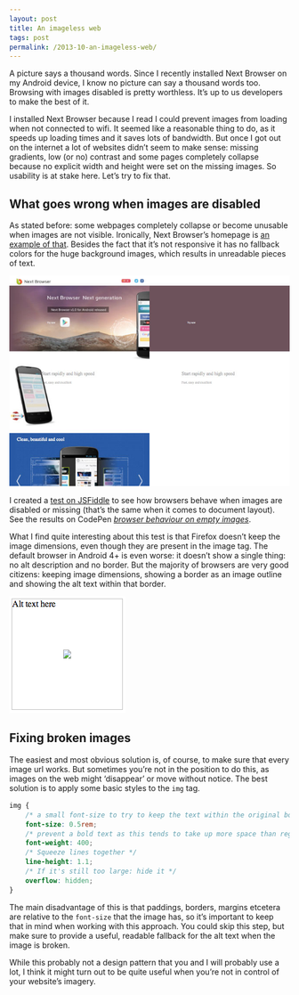 ```yaml
---
layout: post
title: An imageless web
tags: post
permalink: /2013-10-an-imageless-web/
---
```


A picture says a thousand words. Since I recently installed Next Browser on my Android device, I know no picture can say a thousand words too. Browsing with images disabled is pretty worthless. It’s up to us developers to make the best of it.

I installed Next Browser because I read I could prevent images from loading when not connected to wifi. It seemed like a reasonable thing to do, as it speeds up loading times and it saves lots of bandwidth. But once I got out on the internet a lot of websites didn’t seem to make sense: missing gradients, low (or no) contrast and some pages completely collapse because no explicit width and height were set on the missing images. So usability is at stake here. Let’s try to fix that.

## What goes wrong when images are disabled

As stated before: some webpages completely collapse or become unusable when images are not visible. Ironically, Next Browser’s homepage is [an example of that](http://nextbrowser.goforandroid.com/index-en.html). Besides the fact that it’s not responsive it has no fallback colors for the huge background images, which results in unreadable pieces of text.

![Unreadable webpage due to missing fallback background colors and no text contrast](/img/2013-10-16-good-vs-bad-citizen.jpg)

I created a [test on JSFiddle](http://jsfiddle.net/yqSMQ/) to see how browsers behave when images are disabled or missing (that’s the same when it comes to document layout). See the results on CodePen _[browser behaviour on empty images](http://codepen.io/bartveneman/pen/qzCte)_.

What I find quite interesting about this test is that Firefox doesn’t keep the image dimensions, even though they are present in the image tag. The default browser in Android 4+ is even worse: it doesn’t show a single thing: no alt description and no border. But the majority of browsers are very good citizens: keeping image dimensions, showing a border as an image outline and showing the alt text within that border.

![Google Crome being a good citizen showing border, alt text and keeping dimensions](/img/2013-10-16-good-citizen.png)

## Fixing broken images

The easiest and most obvious solution is, of course, to make sure that every image url works. But sometimes you’re not in the position to do this, as images on the web might ‘disappear’ or move without notice. The best solution is to apply some basic styles to the `img` tag.

```css
img {
	/* a small font-size to try to keep the text within the original boundaries */
	font-size: 0.5rem;
	/* prevent a bold text as this tends to take up more space than regular font-weights */
	font-weight: 400;
	/* Squeeze lines together */
	line-height: 1.1;
	/* If it's still too large: hide it */
	overflow: hidden;
}
```

The main disadvantage of this is that paddings, borders, margins etcetera are relative to the `font-size` that the image has, so it’s important to keep that in mind when working with this approach. You could skip this step, but make sure to provide a useful, readable fallback for the alt text when the image is broken.

While this probably not a design pattern that you and I will probably use a lot, I think it might turn out to be quite useful when you’re not in control of your website’s imagery.
